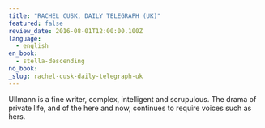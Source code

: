 ```yaml
---
title: "RACHEL CUSK, DAILY TELEGRAPH (UK)"
featured: false
review_date: 2016-08-01T12:00:00.100Z
language:
  - english
en_book:
  - stella-descending
no_book:
_slug: rachel-cusk-daily-telegraph-uk
---
```


Ullmann is a fine writer, complex, intelligent and scrupulous. The drama of private life, and of the here and now, continues to require voices such as hers.

